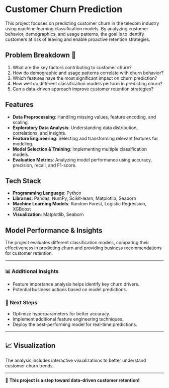 # Customer Churn Prediction

This project focuses on predicting customer churn in the telecom industry using machine learning classification models. By analyzing customer behavior, demographics, and usage patterns, the goal is to identify customers at risk of leaving and enable proactive retention strategies.

## Problem Breakdown 🧩
1. What are the key factors contributing to customer churn?
2. How do demographic and usage patterns correlate with churn behavior?
3. Which features have the most significant impact on churn prediction?
4. How well do different classification models perform in predicting churn?
5. Can a data-driven approach improve customer retention strategies?

## Features
- **Data Preprocessing**: Handling missing values, feature encoding, and scaling.
- **Exploratory Data Analysis**: Understanding data distribution, correlations, and insights.
- **Feature Engineering**: Selecting and transforming relevant features for modeling.
- **Model Selection & Training**: Implementing multiple classification models.
- **Evaluation Metrics**: Analyzing model performance using accuracy, precision, recall, and F1-score.

## Tech Stack
- **Programming Language**: Python
- **Libraries**: Pandas, NumPy, Scikit-learn, Matplotlib, Seaborn
- **Machine Learning Models**: Random Forest, Logistic Regression, XGBoost
- **Visualization**: Matplotlib, Seaborn

## Model Performance & Insights
The project evaluates different classification models, comparing their effectiveness in predicting churn and providing business recommendations for customer retention.

---

### 📊 Additional Insights
- Feature importance analysis helps identify key churn drivers.
- Potential business actions based on model predictions.

### 📌 Next Steps
- Optimize hyperparameters for better accuracy.
- Implement additional feature engineering techniques.
- Deploy the best-performing model for real-time predictions.

---

## 📈 Visualization
The analysis includes interactive visualizations to better understand customer churn trends.

---

🚀 **This project is a step toward data-driven customer retention!**


